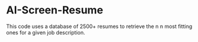# AI-Screen-Resume
This code uses a database of 2500+ resumes to retrieve the  n n most fitting ones for a given job description.
